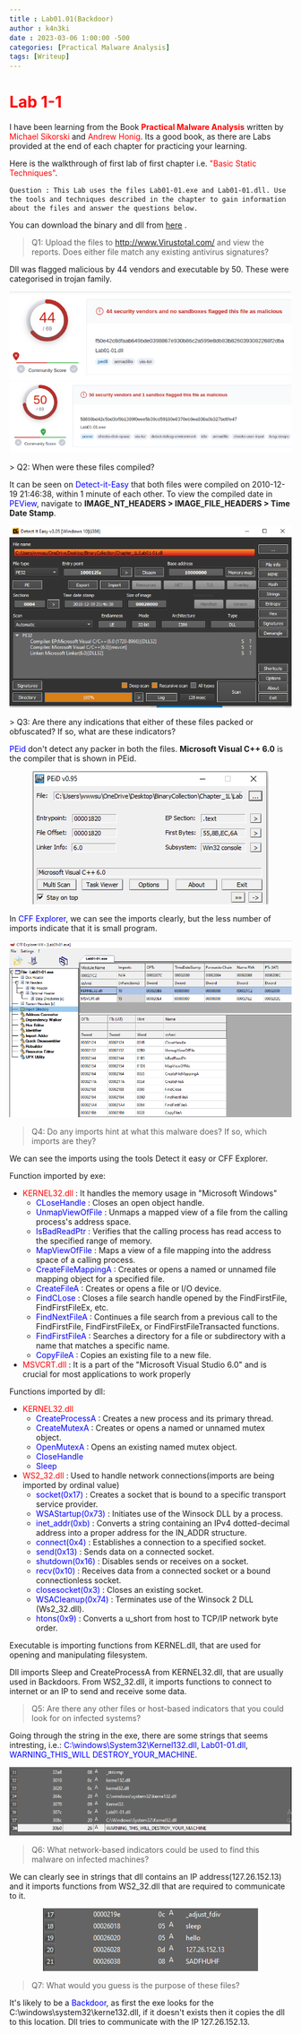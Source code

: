 ```yaml
---
title : Lab01.01(Backdoor)
author : k4n3ki
date : 2023-03-06 1:00:00 -500
categories: [Practical Malware Analysis]
tags: [Writeup]
---
```


# <span style="color:red">**Lab 1-1**</span>

I have been learning from the Book <span style="color:red">**Practical Malware Analysis**</span> written by <span style="color:red">Michael Sikorski</span> and <span style="color:red">Andrew Honig</span>. Its a good book, as there are Labs provided at the end of each chapter for practicing your learning.

Here is the walkthrough of first lab of first chapter i.e. <span style="color:red">"Basic Static Techniques"</span>.


```
Question : This Lab uses the files Lab01-01.exe and Lab01-01.dll. Use the tools and techniques described in the chapter to gain information about the files and answer the questions below.
```
You can download the binary and dll from [here](https://github.com/0xk4n3ki/CTF-Write-ups/tree/e85ac9e8f0da5ac4f6a5a9159331edad9b9f6d7e/malware%20labs/Chapter_1L) .

> Q1: Upload the files to http://www.Virustotal.com/ and view the reports. Does either file match any existing antivirus signatures?

Dll was flagged malicious by 44 vendors and executable by 50. These were categorised in trojan family.

<p align="center">
<img src="/assets/img/lab01_01/lab1_dll.png" />
<img src="/assets/img/lab01_01/lab1_exe.png" />
  </p>
<!---
![lab dll](https://github.com/0xk4n3ki/0xk4n3ki.github.io/blob/62034f2119f3b00a25c4ef74cd66b1215bbed1fd/assets/img/lab01_01/lab1_dll.png)
![lab exe](https://github.com/0xk4n3ki/0xk4n3ki.github.io/blob/62034f2119f3b00a25c4ef74cd66b1215bbed1fd/assets/img/lab01_01/lab1_exe.png)
-->
> Q2: When were these files compiled?

It can be seen on <span style = "color:blue;">Detect-it-Easy</span> that both files were compiled on 2010-12-19 21:46:38, within 1 minute of each other.
To view the compiled date in <span style = "color:blue;">PEView</span>, navigate to **IMAGE_NT_HEADERS > IMAGE_FILE_HEADERS > Time Date Stamp**. 

<p align="center">
<img src="/assets/img/lab01_01/die_date.png" />
  </p>
<!---
![date](https://github.com/0xk4n3ki/0xk4n3ki.github.io/blob/62034f2119f3b00a25c4ef74cd66b1215bbed1fd/assets/img/lab01_01/die_date.png)
-->
> Q3: Are there any indications that either of these files packed or obfuscated? If so, what are these indicators?

<span style = "color:blue;">PEid</span> don't detect any packer in both the files. **Microsoft Visual C++ 6.0** is the compiler that is shown in PEid.


<p align="center">
<img src="/assets/img/lab01_01/peid_packer.png" />
  </p>

<!---
![date](https://github.com/0xk4n3ki/0xk4n3ki.github.io/blob/62034f2119f3b00a25c4ef74cd66b1215bbed1fd/assets/img/lab01_01/peid_packer.png)
-->

In <span style = "color:blue;">CFF Explorer</span>, we can see the imports clearly, but the less number of imports indicate that it is small program.


<p align="center">
<img src="/assets/img/lab01_01/cff_imports.png" />
  </p>
<!---
![date](https://github.com/0xk4n3ki/0xk4n3ki.github.io/blob/9937361fc9880b49ef65ab543078357a68c16951/assets/img/lab01_01/cff_imports.png)
-->

> Q4: Do any imports hint at what this malware does? If so, which imports are they?

We can see the imports using the tools Detect it easy or CFF Explorer.

Function imported by exe:
- <span style = "color:red;">KERNEL32.dll</span> : It handles the memory usage in "Microsoft Windows"
    - <span style = "color:blue;">CLoseHandle</span> : Closes an open object handle.
    - <span style = "color:blue;">UnmapViewOfFile</span> : Unmaps a mapped view of a file from the calling process's address space.
    - <span style = "color:blue;">IsBadReadPtr</span> : Verifies that the calling process has read access to the specified range of memory.
    - <span style = "color:blue;">MapViewOfFile</span> : Maps a view of a file mapping into the address space of a calling process.
    - <span style = "color:blue;">CreateFileMappingA</span> : Creates or opens a named or unnamed file mapping object for a specified file.
    - <span style = "color:blue;">CreateFileA</span> : Creates or opens a file or I/O device.
    - <span style = "color:blue;">FindCLose</span> : Closes a file search handle opened by the FindFirstFile, FindFirstFileEx, etc.
    - <span style = "color:blue;">FindNextFileA</span> : Continues a file search from a previous call to the FindFirstFile, FindFirstFileEx, or FindFirstFileTransacted functions.
    - <span style = "color:blue;">FindFirstFileA</span> : Searches a directory for a file or subdirectory with a name that matches a specific name.
    - <span style = "color:blue;">CopyFileA</span> : Copies an existing file to a new file.
- <span style = "color:red;">MSVCRT.dll</span> : It is a part of the "Microsoft Visual Studio 6.0" and is crucial for most applications to work properly

Functions imported by dll:
- <span style = "color:red;">KERNEL32.dll</span>
    - <span style = "color:blue;">CreateProcessA</span> : Creates a new process and its primary thread. 
    - <span style = "color:blue;">CreateMutexA</span> : Creates or opens a named or unnamed mutex object.
    - <span style = "color:blue;">OpenMutexA</span> : Opens an existing named mutex object.
    - <span style = "color:blue;">CloseHandle</span>
    - <span style = "color:blue">Sleep</span>
- <span style = "color:red;">WS2_32.dll</span> : Used to handle network connections(imports are being imported by ordinal value)
    - <span style = "color:blue;">socket(0x17)</span> : Creates a socket that is bound to a specific transport service provider.
    - <span style = "color:blue;">WSAStartup(0x73)</span> : Initiates use of the Winsock DLL by a process.
    - <span style = "color:blue;">inet_addr(0xb)</span> : Converts a string containing an IPv4 dotted-decimal address into a proper address for the IN_ADDR structure.
    - <span style = "color:blue;">connect(0x4)</span> : Establishes a connection to a specified socket.
    - <span style = "color:blue;">send(0x13)</span> : Sends data on a connected socket.
    - <span style = "color:blue;">shutdown(0x16)</span> : Disables sends or receives on a socket.
    - <span style = "color:blue;">recv(0x10)</span> : Receives data from a connected socket or a bound connectionless socket.
    - <span style = "color:blue;">closesocket(0x3)</span> : Closes an existing socket.
    - <span style = "color:blue;">WSACleanup(0x74)</span> : Terminates use of the Winsock 2 DLL (Ws2_32.dll).
    - <span style = "color:blue;">htons(0x9)</span> : Converts a u_short from host to TCP/IP network byte order.

Executable is importing functions from KERNEL.dll, that are used for opening and manipulating filesystem.

Dll imports Sleep and CreateProcessA from KERNEL32.dll, that are usually used in Backdoors. From WS2_32.dll, it imports functions to connect to internet or an IP to send and receive some data.

> Q5: Are there any other files or host-based indicators that you could look for on infected systems?

Going through the string in the exe, there are some strings that seems intresting, i.e.: <span style = "color:blue;">C:\windows\System32\Kernel132.dll</span>, <span style = "color:blue;">Lab01-01.dll</span>, <span style = "color:blue;">WARNING_THIS_WILL DESTROY_YOUR_MACHINE</span>.


<p align="center">
<img src="/assets/img/lab01_01/strings.png" />
  </p>
<!---
![date](https://github.com/0xk4n3ki/0xk4n3ki.github.io/blob/62034f2119f3b00a25c4ef74cd66b1215bbed1fd/assets/img/lab01_01/strings.png)
-->

> Q6: What network-based indicators could be used to find this malware on infected machines?

We can clearly see in strings that dll contains an IP address(127.26.152.13) and it imports functions from WS2_32.dll that are required to communicate to it. 


<p align="center">
<img src="/assets/img/lab01_01/dllStrings.png" />
  </p>
<!---
![date](https://github.com/0xk4n3ki/0xk4n3ki.github.io/blob/62034f2119f3b00a25c4ef74cd66b1215bbed1fd/assets/img/lab01_01/dllStrings.png)
-->

> Q7: What would you guess is the purpose of these files?

It's likely to be a <span style="color:blue">Backdoor</span>, as first the exe looks for the C:\windows\system32\kerne132.dll, if it doesn't exists then it copies the dll to this location. Dll tries to communicate with the IP 127.26.152.13.
